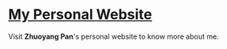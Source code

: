 # [My Personal Website](https://panzhy.com)

Visit **Zhuoyang Pan**'s personal website to know more about me.
